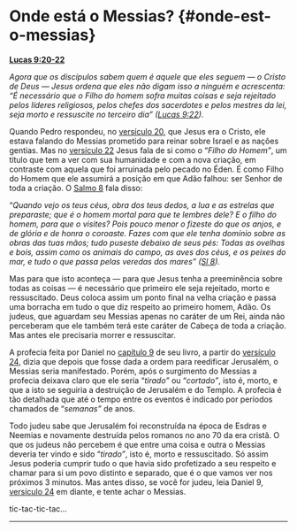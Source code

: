 # Onde está o Messias? {#onde-est-o-messias}

[**Lucas 9:20-22**](http://bibliaonline.com.br/acf/lc/9/20-22)

_Agora que os discípulos sabem quem é aquele que eles seguem — o Cristo de Deus — Jesus ordena que eles não digam isso a ninguém e acrescenta: “É necessário que o Filho do homem sofra muitas coisas e seja rejeitado pelos líderes religiosos, pelos chefes dos sacerdotes e pelos mestres da lei, seja morto e ressuscite no terceiro dia” (_[_Lucas 9:22_](http://bibliaonline.com.br/acf/lc/9/22)_)._

Quando Pedro respondeu, no [versículo 20](http://bibliaonline.com.br/acf/lc/9/20), que Jesus era o Cristo, ele estava falando do Messias prometido para reinar sobre Israel e as nações gentias. Mas no [versículo 22](http://bibliaonline.com.br/acf/lc/9/22) Jesus fala de si como o “_Filho do Homem”_, um título que tem a ver com sua humanidade e com a nova criação, em contraste com aquela que foi arruinada pelo pecado no Éden. É como Filho do Homem que ele assumirá a posição em que Adão falhou: ser Senhor de toda a criação. O [Salmo 8](http://bibliaonline.com.br/acf/sl/8) fala disso:

“_Quando vejo os teus céus, obra dos teus dedos, a lua e as estrelas que preparaste; que é o homem mortal para que te lembres dele? E o filho do homem, para que o visites? Pois pouco menor o fizeste do que os anjos, e de glória e de honra o coroaste. Fazes com que ele tenha domínio sobre_ _as obras das tuas mãos; tudo puseste debaixo de seus pés: Todas as ovelhas e bois, assim como os animais do campo, as aves dos céus, e os peixes do mar, e tudo o que passa pelas veredas dos mares” (_[_Sl 8_](http://bibliaonline.com.br/acf/sl/8/)_)._

Mas para que isto aconteça — para que Jesus tenha a preeminência sobre todas as coisas — é necessário que primeiro ele seja rejeitado, morto e ressuscitado. Deus coloca assim um ponto final na velha criação e passa uma borracha em tudo o que diz respeito ao primeiro homem, Adão. Os judeus, que aguardam seu Messias apenas no caráter de um Rei, ainda não perceberam que ele também terá este caráter de Cabeça de toda a criação. Mas antes ele precisaria morrer e ressuscitar.

A profecia feita por Daniel no [capítulo 9](http://bibliaonline.com.br/acf/dn/9) de seu livro, a partir do [versículo 24](http://bibliaonline.com.br/acf/dn/9/24-27), dizia que depois que fosse dada a ordem para reedificar Jerusalém, o Messias seria manifestado. Porém, após o surgimento do Messias a profecia deixava claro que ele seria “_tirado”_ ou “_cortado”_, isto é, morto, e que a isto se seguiria a destruição de Jerusalém e do Templo. A profecia é tão detalhada que até o tempo entre os eventos é indicado por períodos chamados de “_semanas”_ de anos.

Todo judeu sabe que Jerusalém foi reconstruída na época de Esdras e Neemias e novamente destruída pelos romanos no ano 70 da era cristã. O que os judeus não percebem é que entre uma coisa e outra o Messias deveria ter vindo e sido “_tirado”_, isto é, morto e ressuscitado. Só assim Jesus poderia cumprir tudo o que havia sido profetizado a seu respeito e chamar para si um povo distinto e separado, que é o que vamos ver nos próximos 3 minutos. Mas antes disso, se você for judeu, leia Daniel 9, [versículo 24](http://bibliaonline.com.br/acf/dn/9/24-27) em diante, e tente achar o Messias.

tic-tac-tic-tac...

*****